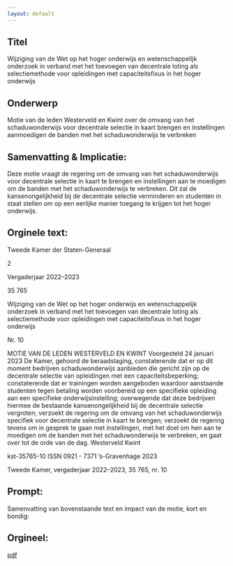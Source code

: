```yaml
---
layout: default
---
```

## Titel
Wijziging van de Wet op het hoger onderwijs en wetenschappelijk onderzoek in verband met het toevoegen van decentrale loting als selectiemethode voor opleidingen met capaciteitsfixus in het hoger onderwijs
## Onderwerp
Motie van de leden Westerveld en Kwint over de omvang van het schaduwonderwijs voor decentrale selectie in kaart brengen en instellingen aanmoedigen de banden met het schaduwonderwijs te verbreken
## Samenvatting & Implicatie:

Deze motie vraagt de regering om de omvang van het schaduwonderwijs voor decentrale selectie in kaart te brengen en instellingen aan te moedigen om de banden met het schaduwonderwijs te verbreken. Dit zal de kansenongelijkheid bij de decentrale selectie verminderen en studenten in staat stellen om op een eerlijke manier toegang te krijgen tot het hoger onderwijs.
## Orginele text:


Tweede Kamer der Staten-Generaal

2

Vergaderjaar 2022–2023

35 765

Wijziging van de Wet op het hoger onderwijs en
wetenschappelijk onderzoek in verband met het
toevoegen van decentrale loting als
selectiemethode voor opleidingen met
capaciteitsfixus in het hoger onderwijs

Nr. 10

MOTIE VAN DE LEDEN WESTERVELD EN KWINT
Voorgesteld 24 januari 2023
De Kamer,
gehoord de beraadslaging,
constaterende dat er op dit moment bedrijven schaduwonderwijs
aanbieden die gericht zijn op de decentrale selectie van opleidingen met
een capaciteitsbeperking;
constaterende dat er trainingen worden aangeboden waardoor
aanstaande studenten tegen betaling worden voorbereid op een specifieke opleiding aan een specifieke onderwijsinstelling;
overwegende dat deze bedrijven hiermee de bestaande kansenongelijkheid bij de decentrale selectie vergroten;
verzoekt de regering om de omvang van het schaduwonderwijs specifiek
voor decentrale selectie in kaart te brengen;
verzoekt de regering tevens om in gesprek te gaan met instellingen, met
het doel om hen aan te moedigen om de banden met het schaduwonderwijs te verbreken,
en gaat over tot de orde van de dag.
Westerveld
Kwint

kst-35765-10
ISSN 0921 - 7371
’s-Gravenhage 2023

Tweede Kamer, vergaderjaar 2022–2023, 35 765, nr. 10


## Prompt:
Samenvatting van bovenstaande text en impact van de motie, kort en bondig:

## Orgineel:
[pdf](https://gegevensmagazijn.tweedekamer.nl/OData/v4/2.0/Document(c0758cd6-4292-4c6c-b5f2-833ff5f98cfe)/resource)
